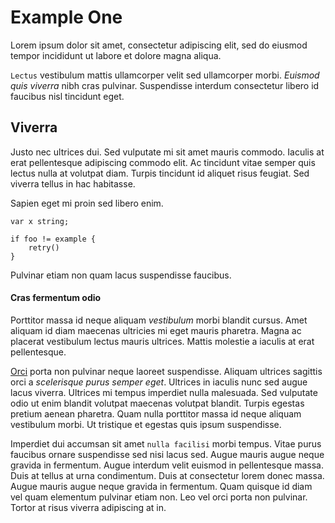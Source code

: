 Example One
====

Lorem ipsum dolor sit amet, consectetur adipiscing elit, sed do eiusmod tempor incididunt ut labore et dolore magna aliqua. 

`Lectus` vestibulum mattis ullamcorper velit sed ullamcorper morbi. _Euismod quis viverra_ nibh cras pulvinar. Suspendisse interdum consectetur libero id faucibus nisl tincidunt eget. 

## Viverra

Justo nec ultrices dui. Sed vulputate mi sit amet mauris commodo. Iaculis at erat pellentesque adipiscing commodo elit. Ac tincidunt vitae semper quis lectus nulla at volutpat diam. Turpis tincidunt id aliquet risus feugiat. Sed viverra tellus in hac habitasse. 

Sapien eget mi proin sed libero enim.

```
var x string;

if foo != example {
	retry()
}
```

Pulvinar etiam non quam lacus suspendisse faucibus. 

#### Cras fermentum odio

Porttitor massa id neque aliquam _vestibulum_ morbi blandit cursus. Amet aliquam id diam maecenas ultricies mi eget mauris pharetra. Magna ac placerat vestibulum lectus mauris ultrices. Mattis molestie a iaculis at erat pellentesque. 

[Orci](https://orci.invalid) porta non pulvinar neque laoreet suspendisse. Aliquam ultrices sagittis orci a _scelerisque purus semper eget_. Ultrices in iaculis nunc sed augue lacus viverra. Ultrices mi tempus imperdiet nulla malesuada. Sed vulputate odio ut enim blandit volutpat maecenas volutpat blandit. Turpis egestas pretium aenean pharetra. Quam nulla porttitor massa id neque aliquam vestibulum morbi. Ut tristique et egestas quis ipsum suspendisse.

Imperdiet dui accumsan sit amet `nulla facilisi` morbi tempus. Vitae purus faucibus ornare suspendisse sed nisi lacus sed. Augue mauris augue neque gravida in fermentum. Augue interdum velit euismod in pellentesque massa. Duis at tellus at urna condimentum. Duis at consectetur lorem donec massa. Augue mauris augue neque gravida in fermentum. Quam quisque id diam vel quam elementum pulvinar etiam non. Leo vel orci porta non pulvinar. Tortor at risus viverra adipiscing at in.
